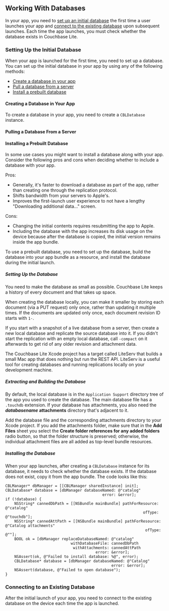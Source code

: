 ## Working With Databases
In your app, you need to [set up an initial database](#setting-up-the-initial-database) the first time a user launches your app and [connect to the existing database](#connecting-to-an-existing-database) upon subsequent launches. Each time the app launches, you must check whether the database exists in Couchbase Lite.

### Setting Up the Initial Database
When your app is launched for the first time, you need to set up a database. You can set up the initial database in your app by using any of the following methods:

* [Create a database in your app](#creating-a-database-in-your-app)
* [Pull a database from a server](#pulling-a-database-from-a-server)
* [Install a prebuilt database](#installing-a-prebuilt-database)

#### Creating a Database in Your App
To create a database in your app, you need to create a `CBLDatabase` instance.

#### Pulling a Database From a Server

#### Installing a Prebuilt Database
In some use cases you might want to install a database along with your app. Consider the following pros and cons when deciding whether to include a database with your app.

Pros:

* Generally, it's faster to download a database as part of the app, rather than creating one through the replication protocol. 
* Shifts bandwidth from your servers to Apple's.
* Improves the first-launch user experience to not have a lengthy "Downloading additional data..." screen.

Cons:

* Changing the initial contents requires resubmitting the app to Apple.
* Including the database with the app increases its disk usage on the device because after the database is copied, the initial version remains inside the app bundle.

To use a prebuilt database, you need to set up the database, build the database into your app bundle as a resource, and install the database during the initial launch.


##### Setting Up the Database

You need to make the database as small as possible. Couchbase Lite keeps a history of every document and that takes up space. 

When creating the database locally, you can make it smaller by storing each document (via a PUT request) only once, rather than updating it multiple times. If the documents are updated only once, each document revision ID starts with `1-`.

If you start with a snapshot of a live database from a server, then create a new local database and replicate the source database into it. If you didn't start the replication with an empty local database, call `-compact` on it afterwards to get rid of any older revision and attachment data.

The Couchbase Lite Xcode project has a target called LiteServ that builds a small Mac app that does nothing but run the REST API. LiteServ is a useful tool for creating databases and running replications locally on your development machine.

##### Extracting and Building the Database

By default, the local database is in the `Application Support` directory tree of the app you used to create the database. The main database file has a `.touchdb` extension. If your database has attachments, you also need the **_databasename_ attachments** directory that's adjacent to it.

Add the database file and the corresponding attachments directory to your Xcode project. If you add the attachments folder, make sure that in the **Add Files** sheet you select the **Create folder references for any added folders** radio button, so that the folder structure is preserved; otherwise, the individual attachment files are all added as top-level bundle resources.

##### Installing the Database

When your app launches, after creating a `CBLDatabase` instance for its database, it needs to check whether the database exists. If the database does not exist,  copy it from the app bundle. The code looks like this:


    CBLManager* dbManager = [[CBLManager sharedInstance] init];
    CBLDatabase* database = [dbManager databaseNamed: @"catalog"
                                               error: &error];
    if (!database) {
        NSString* cannedDbPath = [[NSBundle mainBundle] pathForResource: @"catalog"
                                                                 ofType: @"touchdb"];
        NSString* cannedAttPath = [[NSBundle mainBundle] pathForResource: @"Catalog attachments"
                                                                  ofType: @""];
        BOOL ok = [dbManager replaceDatabaseNamed: @"catalog"
                                 withDatabaseFile: cannedDbPath
                                  withAttachments: cannedAttPath
                                            error: &error];
        NSAssert(ok, @"Failed to install database: %@", error);
        CBLDatabase* database = [dbManager databaseNamed: @"Catalog"
                                                   error: &error];
        NSAssert(database, @"Failed to open database");
    }


### Connecting to an Existing Database
After the initial launch of your app, you need to connect to the existing database on the device each time the app is launched.